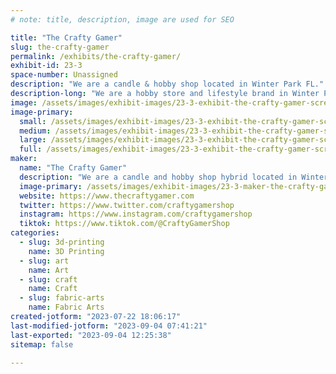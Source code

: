 ```yaml
---
# note: title, description, image are used for SEO

title: "The Crafty Gamer"
slug: the-crafty-gamer
permalink: /exhibits/the-crafty-gamer/
exhibit-id: 23-3
space-number: Unassigned
description: "We are a candle & hobby shop located in Winter Park FL."
description-long: "We are a hobby store and lifestyle brand in Winter Park FL that manufactures our own scented product line called the Aromas of Adventure. We carry everything from board games, RPGs, dice, trading card games, candles, laser engraved coasters, custom home decor and accessories."
image: /assets/images/exhibit-images/23-3-exhibit-the-crafty-gamer-screenshot-2023-07-22-at-6-04-09-pm-large.png
image-primary: 
  small: /assets/images/exhibit-images/23-3-exhibit-the-crafty-gamer-screenshot-2023-07-22-at-6-04-09-pm-small.png
  medium: /assets/images/exhibit-images/23-3-exhibit-the-crafty-gamer-screenshot-2023-07-22-at-6-04-09-pm-medium.png
  large: /assets/images/exhibit-images/23-3-exhibit-the-crafty-gamer-screenshot-2023-07-22-at-6-04-09-pm-large.png
  full: /assets/images/exhibit-images/23-3-exhibit-the-crafty-gamer-screenshot-2023-07-22-at-6-04-09-pm-full.png
maker: 
  name: "The Crafty Gamer"
  description: "We are a candle and hobby shop hybrid located in Winter Park FL. We create our own scented product line called the Aromas of Adventure."
  image-primary: /assets/images/exhibit-images/23-3-maker-the-crafty-gamer-screenshot-2023-07-22-at-6-00-39-pm-medium.png
  website: https://www.thecraftygamer.com
  twitter: https://www.twitter.com/craftygamershop
  instagram: https://www.instagram.com/craftygamershop
  tiktok: https://www.tiktok.com/@CraftyGamerShop
categories: 
  - slug: 3d-printing
    name: 3D Printing
  - slug: art
    name: Art
  - slug: craft
    name: Craft
  - slug: fabric-arts
    name: Fabric Arts
created-jotform: "2023-07-22 18:06:17"
last-modified-jotform: "2023-09-04 07:41:21"
last-exported: "2023-09-04 12:25:38"
sitemap: false

---
```

